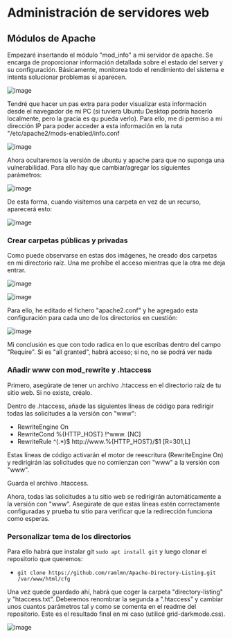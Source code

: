 # Administración de servidores web

## Módulos de Apache 

Empezaré insertando el módulo "mod_info" a mi servidor de apache. Se encarga de proporcionar información detallada sobre el estado del server y su configuración. Básicamente, monitorea todo el rendimiento del sistema e intenta solucionar problemas si aparecen.

![image](https://github.com/nisemonkey/marc-despliegue-de-aplicaciones-web/assets/144774706/f80860f2-f279-4eff-a708-8089ad14825e)

Tendré que hacer un pas extra para poder visualizar esta información desde el navegador de mi PC (si tuviera Ubuntu Desktop podría hacerlo localmente, pero la gracia es qu pueda verlo). Para ello, me di permiso a mi dirección IP para poder acceder a esta información en la ruta "/etc/apache2/mods-enabled/info.conf

![image](https://github.com/nisemonkey/marc-despliegue-de-aplicaciones-web/assets/144774706/2225ffec-da0e-4028-b6e3-a1e2765adaf7)

Ahora ocultaremos la versión de ubuntu y apache para que no suponga una vulnerabilidad. Para ello hay que cambiar/agregar los siguientes parámetros:

![image](https://github.com/nisemonkey/marc-despliegue-de-aplicaciones-web/assets/144774706/3760f005-5a90-4fed-b843-9def5eef9dda)

De esta forma, cuando visitemos una carpeta en vez de un recurso, aparecerá esto:

![image](https://github.com/nisemonkey/marc-despliegue-de-aplicaciones-web/assets/144774706/907dc80c-f35e-4860-a228-f938e7d44881)

### Crear carpetas públicas y privadas

Como puede observarse en estas dos imágenes, he creado dos carpetas en mi directorio raíz. Una me prohíbe el acceso mientras que la otra me deja entrar.

![image](https://github.com/nisemonkey/marc-despliegue-de-aplicaciones-web/assets/144774706/7b46c2e0-ab77-43b4-9546-9857b18f5cad)

![image](https://github.com/nisemonkey/marc-despliegue-de-aplicaciones-web/assets/144774706/a30888b5-d3ce-4efc-b8c5-633c4141437b)

Para ello, he editado el fichero "apache2.conf" y he agregado esta configuración para cada uno de los directorios en cuestión:

![image](https://github.com/nisemonkey/marc-despliegue-de-aplicaciones-web/assets/144774706/98c5724c-f351-4364-8551-1c0e28c60d12)

Mi conclusión es que con todo radica en lo que escribas dentro del campo "Require". Si es "all granted", habrá acceso; si no, no se podrá ver nada

### Añadir www con mod_rewrite y .htaccess

Primero, asegúrate de tener un archivo .htaccess en el directorio raíz de tu sitio web. Si no existe, créalo.

Dentro de .htaccess, añade las siguientes líneas de código para redirigir todas las solicitudes a la versión con "www":
- RewriteEngine On
- RewriteCond %{HTTP_HOST} !^www\. [NC]
- RewriteRule ^(.*)$ http://www.%{HTTP_HOST}/$1 [R=301,L]

Estas líneas de código activarán el motor de reescritura (RewriteEngine On) y redirigirán las solicitudes que no comienzan con "www" a la versión con "www".

Guarda el archivo .htaccess.

Ahora, todas las solicitudes a tu sitio web se redirigirán automáticamente a la versión con "www". Asegúrate de que estas líneas estén correctamente configuradas y prueba tu sitio para verificar que la redirección funciona como esperas.

### Personalizar tema de los directorios

Para ello habrá que instalar git ``sudo apt install git`` y luego clonar el repositorio que queremos:

- ``git clone https://github.com/ramlmn/Apache-Directory-Listing.git /var/www/html/cfg``

Una vez quede guardado ahí, habrá que coger la carpeta "directory-listing" y "htaccess.txt". Deberemos renombrar la segunda a ".htaccess" y cambiar unos cuantos parámetros tal y como se comenta en el readme del repositorio. Este es el resultado final en mi caso (utilicé grid-darkmode.css).

![image](https://github.com/nisemonkey/marc-despliegue-de-aplicaciones-web/assets/144774706/9ea8e6b8-9e4b-43bd-a03f-bbc71a98f331)





